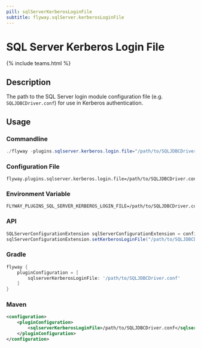 ```yaml
---
pill: sqlServerKerberosLoginFile
subtitle: flyway.sqlServer.kerberosLoginFile
---
```


# SQL Server Kerberos Login File
{% include teams.html %}

## Description
The path to the SQL Server login module configuration file (e.g. `SQLJDBCDriver.conf`) for use in Kerberos authentication.

## Usage

### Commandline
```powershell
./flyway -plugins.sqlserver.kerberos.login.file="/path/to/SQLJDBCDriver.conf" info
```

### Configuration File
```properties
flyway.plugins.sqlserver.kerberos.login.file=/path/to/SQLJDBCDriver.conf
```

### Environment Variable
```properties
FLYWAY_PLUGINS_SQL_SERVER_KERBEROS_LOGIN_FILE=/path/to/SQLJDBCDriver.conf
```

### API
```java
SQLServerConfigurationExtension sqlServerConfigurationExtension = configuration.getPluginRegister().getPlugin(SQLServerConfigurationExtension.class);
sqlServerConfigurationExtension.setKerberosLoginFile("/path/to/SQLJDBCDriver.conf");
```

### Gradle
```groovy
flyway {
    pluginConfiguration = [
        sqlserverKerberosLoginFile: '/path/to/SQLJDBCDriver.conf'
    ]
}
```

### Maven
```xml
<configuration>
    <pluginConfiguration>
        <sqlserverKerberosLoginFile>/path/to/SQLJDBCDriver.conf</sqlserverKerberosLoginFile>
    </pluginConfiguration>
</configuration>
```
